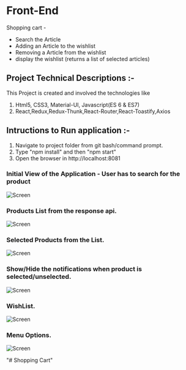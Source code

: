 # Front-End

Shopping cart - 

* Search the Article
* Adding an Article to the wishlist
* Removing a Article from the wishlist
* display the wishlist (returns a list of selected articles)

## Project Technical Descriptions :-
 This Project is created and involved the technologies like
 1. Html5, CSS3, Material-UI, Javascript(ES 6 & ES7)
 2. React,Redux,Redux-Thunk,React-Router,React-Toastify,Axios

## Intructions to Run application :-
 1. Navigate to project folder from git bash/command prompt.
 2. Type "npm install" and then "npm start"
 3. Open the browser in http://localhost:8081

### Initial View of the Application - User has to search for the product

![Screen](https://github.com/VenkateshArepalli-FrontEndDeveloper/Adidas/blob/master/assets/img/searchPage.png)

### Products List from the response api.

![Screen](https://github.com/VenkateshArepalli-FrontEndDeveloper/Adidas/blob/master/assets/img/ProductsList.PNG)

### Selected Products from the List.

![Screen](https://github.com/VenkateshArepalli-FrontEndDeveloper/Adidas/blob/master/assets/img/SelectedProdcuts.PNG)

### Show/Hide the notifications when product is selected/unselected.

![Screen](https://github.com/VenkateshArepalli-FrontEndDeveloper/Adidas/blob/master/assets/img/Add-Remove-Notifications.PNG)

### WishList.

![Screen](https://github.com/VenkateshArepalli-FrontEndDeveloper/Adidas/blob/master/assets/img/WishList.PNG)

### Menu Options.

![Screen](https://github.com/VenkateshArepalli-FrontEndDeveloper/Adidas/blob/master/assets/img/MenuDisplayed.PNG)

"# Shopping Cart" 
